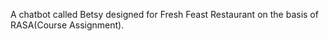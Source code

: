 A chatbot called Betsy designed for Fresh Feast Restaurant on the basis of RASA(Course Assignment).
